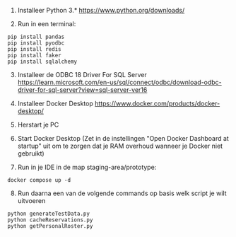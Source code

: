 <!-- TODO - Add guide to install the repo and add some styling-->
<!-- Also, expand the current descriptions to bigger texts-->

1. Installeer Python 3.*
   https://www.python.org/downloads/


2. Run in een terminal:

```
pip install pandas
pip install pyodbc
pip install redis
pip install faker
pip install sqlalchemy
```

3. Installeer de ODBC 18 Driver For SQL Server
   https://learn.microsoft.com/en-us/sql/connect/odbc/download-odbc-driver-for-sql-server?view=sql-server-ver16


4. Installeer Docker Desktop
   https://www.docker.com/products/docker-desktop/


5. Herstart je PC


6. Start Docker Desktop
   (Zet in de instellingen "Open Docker Dashboard at startup" uit om te zorgen dat je RAM overhoud wanneer je Docker niet gebruikt)


7. Run in je IDE in de map staging-area/prototype:

```
docker compose up -d
```

8. Run daarna een van de volgende commands op basis welk script je wilt uitvoeren

```
python generateTestData.py
python cacheReservations.py
python getPersonalRoster.py
```
